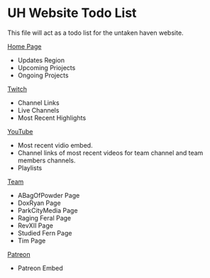 # UH Website Todo List
 
This file will act as a todo list for the untaken haven website.

<a href= "https://untakenhaven.github.io/index.htm">Home Page</a>
* Updates  Region
* Upcoming Priojects
* Ongoing Projects

<a href= "twitch.htm">Twitch<a><br>
* Channel Links 
* Live Channels <!-- Change emeded channel to user selection if possible.-->
* Most Recent Highlights

<a href= "youTube.htm">YouTube<a><br>
* Most recent vidio embed.
* Channel links of most recent videos for team channel and team members channels.
* Playlists

<a href= "team.htm">Team<a><br>
* ABagOfPowder Page
* DoxRyan Page
* ParkCityMedia Page
* Raging Feral Page
* RevXII Page
* Studied Fern Page
* Tim Page

<a href= "Patreon.htm">Patreon</a>
* Patreon Embed 
